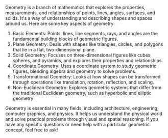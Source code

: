 Geometry is a branch of mathematics that explores the properties, measurements, and relationships of points, lines, angles, surfaces, and solids. It's a way of understanding and describing shapes and spaces around us. Here are some key aspects of geometry:
1. Basic Elements: Points, lines, line segments, rays, and angles are the fundamental building 
   blocks of geometric figures.
2. Plane Geometry: Deals with shapes like triangles, circles, and polygons that lie in a flat, 
   two-dimensional plane.
3. Solid Geometry: Focuses on three-dimensional figures like cubes, spheres, and pyramids, and 
   explores their properties and relationships.
4. Coordinate Geometry: Uses a coordinate system to study geometric figures, blending algebra 
   and geometry to solve problems.
5. Transformational Geometry: Looks at how shapes can be transformed through operations like 
   translation, rotation, reflection, and scaling.
6. Non-Euclidean Geometry: Explores geometric systems that differ from the traditional 
   Euclidean geometry, such as hyperbolic and elliptic geometry

Geometry is essential in many fields, including architecture, engineering, computer graphics, and physics. It helps us understand the physical world and solve practical problems through visual and spatial reasoning. If you have any specific questions or need help with a particular geometric concept, feel free to ask!
